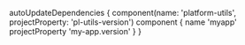 autoUpdateDependencies {
    component(name: 'platform-utils', projectProperty: 'pl-utils-version')
    component {
        name 'myapp'
        projectProperty 'my-app.version'
    }
}
